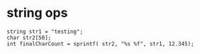 # string ops

```
string str1 = "testing";
char str2[50];
int finalCharCount = sprintf( str2, "%s %f", str1, 12.345);
```

